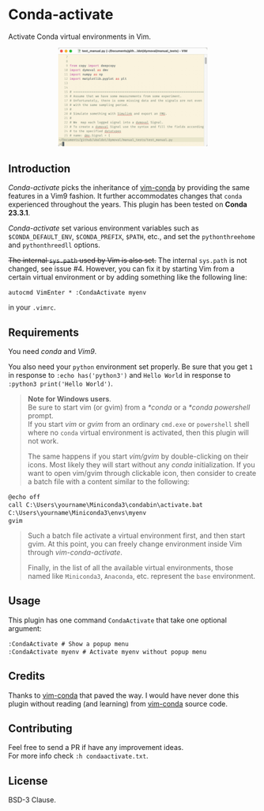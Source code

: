 # Conda-activate
Activate Conda virtual environments in Vim.

<p align="center">
<img src="/Conda.gif" width="60%" height="60%">
</p>

## Introduction
*Conda-activate* picks the inheritance of
[vim-conda](https://github.com/cjrh/vim-conda) by providing the same features
in a Vim9 fashion.  It further accommodates changes that `conda` experienced
throughout the years.
This plugin has been tested on **Conda 23.3.1**.

*Conda-activate* set various environment variables such as `$CONDA_DEFAULT_ENV`,
 `$CONDA_PREFIX`, `$PATH`, etc., and set the
`pythonthreehome` and `pythonthreedll` options.

~~The internal `sys.path` used by Vim is also set.~~
The internal `sys.path` is not changed, see issue #4.
However, you can fix it by starting Vim from a certain virtual
environment or by adding something like the following line:

```
autocmd VimEnter * :CondaActivate myenv
```

in your `.vimrc`.


## Requirements
You need *conda* and *Vim9*.<br>

You also need  your `python` environment set properly.
Be sure that you get `1` in response to  `:echo has('python3')` and
 `Hello World` in response to `:python3 print('Hello World')`.

<!-- If it won't happen, then you have to set the `pythonthreedll` and -->
<!-- `pythonthreehome` options in Vim. -->
<!-- See `:h pythonthreedll` and `:h pythonthreehome`.<br><br> -->


>**Note for Windows users**.<br>
>Be sure to start vim (or gvim) from a *\*conda* or a *\*conda powershell*
>prompt.<br>
>If you start *vim* or *gvim* from an ordinary
>`cmd.exe` or `powershell` shell where no `conda` virtual
>environment is activated, then this plugin will not work.
>
>The same happens if you start *vim/gvim* by double-clicking on their icons.
>Most likely they will start without any *conda* initialization.
>If you want to open vim/gvim through clickable icon, then
>consider to create a batch file with a content similar to the following:
>
```
@echo off
call C:\Users\yourname\Miniconda3\condabin\activate.bat C:\Users\yourname\Miniconda3\envs\myenv
gvim
```
>
>Such a batch file activate a virtual environment first, and then
>start gvim. At this point, you can freely change environment inside Vim through
>*vim-conda-activate*.
>
>Finally, in the list of all the available virtual environments, those named
>like `Miniconda3`, `Anaconda`, etc. represent the `base` environment.


## Usage
This plugin has one command `CondaActivate` that take one optional argument:
```
:CondaActivate # Show a popup menu
:CondaActivate myenv # Activate myenv without popup menu
```

## Credits
Thanks to [vim-conda](https://github.com/cjrh/vim-conda) that paved the way.
I would have never done this plugin without reading (and learning)
from [vim-conda](https://github.com/cjrh/vim-conda) source code.


## Contributing
Feel free to send a PR if have any improvement ideas.<br>
For more info check `:h condaactivate.txt`.


## License
BSD-3 Clause.
